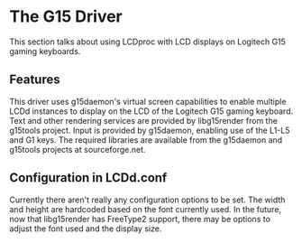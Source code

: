 # The G15 Driver

This section talks about using LCDproc with LCD displays on Logitech G15
gaming keyboards.

## Features

This driver uses g15daemon's virtual screen capabilities to enable
multiple LCDd instances to display on the LCD of the Logitech G15 gaming
keyboard. Text and other rendering services are provided by libg15render
from the g15tools project. Input is provided by g15daemon, enabling use
of the L1-L5 and G1 keys. The required libraries are available from the
g15daemon and g15tools projects at sourceforge.net.

## Configuration in LCDd.conf

Currently there aren't really any configuration options to be set. The
width and height are hardcoded based on the font currently used. In the
future, now that libg15render has FreeType2 support, there may be
options to adjust the font used and the display size.
